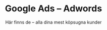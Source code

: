 ---
path: "/verktyg/google-ads"
title: Google Ads – Adwords
subtitle: 'Här finns de – alla dina mest köpsugna kunder'
templateKey: tools

hero:
  headline: Google Ads – Adwords
  subtext: 'Här finns de – alla dina mest köpsugna kunder'
  image: "/img/google_ads_golf.png"
  cta:
    option: false
    text: Hur mycket spenderar de på sin annonsering? Och hur mycket trafik drar de in?
    buttonText: Klicka här
    buttonLink: /products/
    headline: Vad gör dina konkurrenter?

challenge:
  headline: Ger du verkligen dina kunder exakt det de frågar efter?
  text: 'Det kunderna frågar efter syns – på Google. Kanske du inte har järnkoll? Då är du inte ensam. Sitter du och ödslar tid och pengar på att köpa annonser på onödiga och ineffektiva sökord? Då är du inte heller ensam. Många företag har inte hittat guldådrorna i Google Ads. Det är tur. För det betyder att du kan bli först.'

goal:
  headline: Fånga kunden i köpläget
  text: <em>Google Ads kan med rätt strategi bli en kund-elektromagnet.</em> Du behöver både skapa en <i>ström</i> av webbesökare och ha <i>spänning</i> i innehållet så får drar du kunderna till dig (om man ska vara lite putslustig).<br><br>Strömmen av webbsökare skapar du genom att ta reda på vad de faktiskt söker efter (och inte det du vill erbjuda...) För om du kan svara på kundens fråga på Google, eller erbjuda det den söker efter – ja då har du stoff till bra annonsmaterial. Genom stark och spännande annonscopy som bryter igenom bruset av liknande texter bland alla sökträffar kan du leda kunden åt ditt håll. <br><br>Visst har du väl sett det själv när du googlar? När du får upp fyra annonser som alla erbjuder den enklaste och snabbaste lösningen? <em>Vilken annons du klickar på blir lite som att välja mellan ostbågar med cheddarsmak och ostbågar med cheddarsmak till fredagsmyset.</em> Klicket blir en slump.<br><br>Det behöver det inte vara. Förvånansvärt ofta kan du också hitta attraktiva sökord att annonsera på, där du inte behöver slå dig blodig bland konkurrenter. De där som kostar lite men som ger mycket.<br><br>Vips har du fört googlesökarna hundra steg längre mot att bli kund. 
  image: "/img/powerfist.png"
  imagealt: En kraftfull näve för marketing automation
when:
  headline: Då passar Google Ads ditt företag
  texts:
  - text: Din produkt fyller ett väl definierat behov som går att uttrycka i en enkel sökfras.
    explanation: 'Din produkt bör alltså vara ”googlings-bar”. Tänk efter – vad skulle du själv skriva för att hitta din produkt (utan att nämna varumärket!) och skulle andra göra samma sak? 
    Har du inte ett svar på den frågan bör du antingen hitta det eller fundera på en annan lösning för digital marknadsföring. Kanske kan annonsering på sociala medier vara det du behöver.'
  - text: Du (eller din marknadsföringspartner) är riktigt vass på effektiv google-copy. 
    explanation: Testa själv. Googla på något du själv är intresserad av och se vilka annonser som dyker upp. Om alla annonser ser likadana ut kommer ditt val att vara slumpmässigt. En annons som verkar trist klickar du troligen inte heller på. Din annons behöver sticka ut och ta plats. Och helst sitta som en smack i planeten på kundens behov.
  - text: Du vet att du har en eftertraktad produkt eller tjänst i ditt sortiment som folk söker efter online.
    explanation: Om konkurrensen på sökord är väldigt hög kan annonskostnaderna också bli väldigt dyra. Då kan det vara värt att parallellt börja titta på SEO.
promise:
  headline: 'Rotor + Google Ads, vad blir det ?'
  text: 'Vi tycker – och vi tror att du håller med oss – att det är dumt att lägga pengar på saker som inte fungerar. Vet vi direkt vad som fungerar? Nej. Det är därför vi har vårt säljande system Rotor Uplift. Det handlar om att ta reda på vad som säljer och sen, när man upptäckt vad det är, trumma på i hundraåttio. Med affärsförståelse lär vi oss sökmönster och hittar sökorden med maximal effekt för minst pengar. Vi hjälper dig också att hitta annonserna som sticker ut bland de andra, med annonstexterna som folk inte bara ser, utan också klickar på. Och vi stannar inte där. Med högkonverterande landningssidor kan du göra googlesökaren till en betalande kund, antingen direkt eller genom fortsatt bearbetning (tex med Marketing Automation). Värt att påminna sig om är att ett klick på en annons inte är samma sak som ett köp.'
what:
  headline: Hur funkar Google Ads? Läs det här.
  text: 'Ester skulle precis sätta sig i sin lilla KIa för att åka iväg och veckohandla. 
Hennes granne Alf – en trevlig äldre herre som typ bott på gatan för alltid – ropar "Hej Ester!"<br><br>– Hej Alf, hur är läget, ropar Ester tillbaka medan Alf traskar över gatan med ett leende. <br>– Bara fint. har precis satt på sommardäcken på bilen så jag är lite skitig om händerna.<br>– O, det kanske jag också borde göra, det hade jag nästan glömt bort, säger Ester.<br>– Ja, det är verkligen dags nu, svarar Alf och fortsätter:<br>– Men du, hur ser dina vinterdäck ut egentligen? De där ser ut att ha sett sina bästa dagar Ester. Jag ser ju ända härifrån att de ser blanka ut som Mark Levengoods skalle. Inte bra du.<br><br>Alf är lite gubben "know-it-all" men Ester vet att han har rätt. När hon köpte Kian var det Alf som hjälpt tilll att välja en av de mest bensinsnåla bilarna – och den här drog ibland bara 0.33. Alf hade koll, det visste hon.<br><br>– Ja jag ser det när jag kollar. Men gud, det kan ju nästan bli farligt. Jag måste nog fixa nya så jag har till hösten. <br><br>Ester går in i köket, maler lite kaffebönor, kokar upp vatten i vattenkokaren och pressar en liten kanna eko-kaffe i presson."Köpa miljövänliga däck" skriver hon i googles sökfönster när hon satt sig med en kopp rykande varm och mellanrost.<br><br>De fyra första sökresultaten är annonser från olika däckfirmor. Ester fnissar när hon ser att i princip alla olika företag erbjuder de billigaste miljödäcken. Yeah right.<blockquote>Ester fnissar när hon ser att i princip alla olika företag erbjuder de billigaste miljödäcken. Yeah right.</blockquote><br><br>"Giftfria däck med minimal påverkan på miljön" står det på en av annonserna. Ester läser en extra gång och klickar sig vidare där. På webbsidan som dyker upp får hon upp ett urval av "våra mest miljövänliga däck", med en kort jämförelse mellan produkterna. När hon läser vidare får hon också lite tips på vad man själv kan göra för att köra däcken så miljövänligt som möjligt.<br><br>När hon läser vidare får hon också lite tips på vad man själv kan göra för att köra däcken så miljövänligt som möjligt. Däcktrycket är tydligen viktigt. Ah. Och inte dubbat. Nä det är klart.<br><br>De här däcken verkar ju vettiga, tänker Ester. Hon hoppar ändå tillbaka till Googlesökningen och kikar på några av de andra annonserna. I rubrikerna på deras webbsidor står det MILJÖVÄNLIGT men sen står det inget mer om det tydligen. Billigast verkar alla fortfarande vara, jojomän.<br><br>Ester växlar tillbaka till den första annonsen hon klickade på, väljer däcken med underrubriken "Våra mest populära" och trycker "köp". <br><br>Hon öppnar köksfönstret och spejar efter Alf som fortfarande står ute på sin uppfart och grejar. "Beställt nya däck Alf! Tack!" ropar hon och får en tumme upp tillbaka.'


---